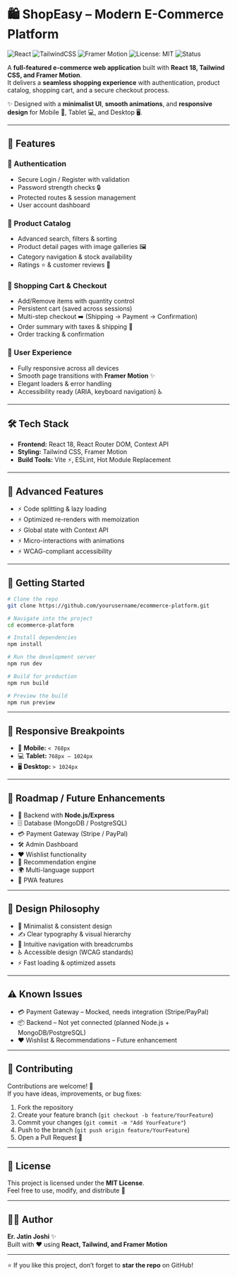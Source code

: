 # 🛍️ ShopEasy – Modern E-Commerce Platform

![React](https://img.shields.io/badge/React-18-61dafb?logo=react&logoColor=white)
![TailwindCSS](https://img.shields.io/badge/TailwindCSS-3-38b2ac?logo=tailwind-css&logoColor=white)
![Framer Motion](https://img.shields.io/badge/Framer--Motion-Animations-ff69b4?logo=framer&logoColor=white)
![License: MIT](https://img.shields.io/badge/License-MIT-green.svg)
![Status](https://img.shields.io/badge/Status-Active-success)

A **full-featured e-commerce web application** built with **React 18, Tailwind CSS, and Framer Motion**.  
It delivers a **seamless shopping experience** with authentication, product catalog, shopping cart, and a secure checkout process.  

✨ Designed with a **minimalist UI**, **smooth animations**, and **responsive design** for Mobile 📱, Tablet 💻, and Desktop 🖥️.  

---

## 🚀 Features

### 🔐 Authentication
- Secure Login / Register with validation  
- Password strength checks 🔒  
- Protected routes & session management  
- User account dashboard  

### 🏪 Product Catalog
- Advanced search, filters & sorting  
- Product detail pages with image galleries 🖼️  
- Category navigation & stock availability  
- Ratings ⭐ & customer reviews 💬  

### 🛒 Shopping Cart & Checkout
- Add/Remove items with quantity control  
- Persistent cart (saved across sessions)  
- Multi-step checkout ➡️ (Shipping → Payment → Confirmation)  
- Order summary with taxes & shipping 🚚  
- Order tracking & confirmation  

### 🎨 User Experience
- Fully responsive across all devices  
- Smooth page transitions with **Framer Motion** ✨  
- Elegant loaders & error handling  
- Accessibility ready (ARIA, keyboard navigation) ♿  

---

## 🛠️ Tech Stack

- **Frontend:** React 18, React Router DOM, Context API  
- **Styling:** Tailwind CSS, Framer Motion  
- **Build Tools:** Vite ⚡, ESLint, Hot Module Replacement  

---

## 🌟 Advanced Features
- ⚡ Code splitting & lazy loading  
- ⚡ Optimized re-renders with memoization  
- ⚡ Global state with Context API  
- ⚡ Micro-interactions with animations  
- ⚡ WCAG-compliant accessibility  

---

## 🔧 Getting Started

```bash
# Clone the repo
git clone https://github.com/yourusername/ecommerce-platform.git

# Navigate into the project
cd ecommerce-platform

# Install dependencies
npm install

# Run the development server
npm run dev

# Build for production
npm run build

# Preview the build
npm run preview
```

---

## 📱 Responsive Breakpoints
- 📱 **Mobile:** `< 768px`  
- 💻 **Tablet:** `768px – 1024px`  
- 🖥️ **Desktop:** `> 1024px`  

---

## 🚀 Roadmap / Future Enhancements
- 🔗 Backend with **Node.js/Express**  
- 🗄️ Database (MongoDB / PostgreSQL)  
- 💳 Payment Gateway (Stripe / PayPal)  
- 🛠️ Admin Dashboard  
- ❤️ Wishlist functionality  
- 🤖 Recommendation engine  
- 🌍 Multi-language support  
- 📲 PWA features  

---

## 🎨 Design Philosophy
- 🧩 Minimalist & consistent design  
- ✍️ Clear typography & visual hierarchy  
- 🧭 Intuitive navigation with breadcrumbs  
- ♿ Accessible design (WCAG standards)  
- ⚡ Fast loading & optimized assets  

---

## ⚠️ Known Issues
- 💳 Payment Gateway – Mocked, needs integration (Stripe/PayPal)  
- 📦 Backend – Not yet connected (planned Node.js + MongoDB/PostgreSQL)  
- ❤️ Wishlist & Recommendations – Future enhancement  

---

## 🤝 Contributing
Contributions are welcome! 🎉  
If you have ideas, improvements, or bug fixes:  

1. Fork the repository  
2. Create your feature branch (`git checkout -b feature/YourFeature`)  
3. Commit your changes (`git commit -m "Add YourFeature"`)  
4. Push to the branch (`git push origin feature/YourFeature`)  
5. Open a Pull Request 🚀  

---

## 📜 License
This project is licensed under the **MIT License**.  
Feel free to use, modify, and distribute 🚀  

---

## 👨‍💻 Author
**Er. Jatin Joshi** ✨  
Built with ❤️ using **React, Tailwind, and Framer Motion**  

---

⭐ If you like this project, don’t forget to **star the repo** on GitHub!  
